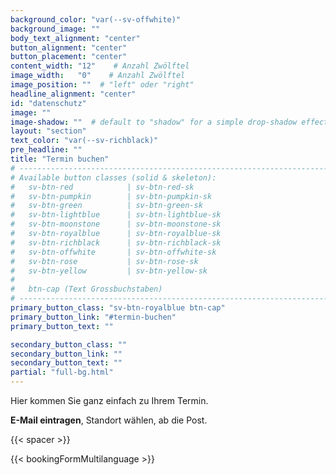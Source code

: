 ```yaml
---
background_color: "var(--sv-offwhite)"
background_image: ""
body_text_alignment: "center"
button_alignment: "center"
button_placement: "center"
content_width: "12"    # Anzahl Zwölftel
image_width:   "0"    # Anzahl Zwölftel
image_position: ""  # "left" oder "right"
headline_alignment: "center"
id: "datenschutz"
image: ""
image-shadow: ""  # default to "shadow" for a simple drop-shadow effect
layout: "section"
text_color: "var(--sv-richblack)"
pre_headline: "" 
title: "Termin buchen"
# ------------------------------------------------------------------------------
# Available button classes (solid & skeleton):
#   sv-btn-red            | sv-btn-red-sk
#   sv-btn-pumpkin        | sv-btn-pumpkin-sk
#   sv-btn-green          | sv-btn-green-sk
#   sv-btn-lightblue      | sv-btn-lightblue-sk
#   sv-btn-moonstone      | sv-btn-moonstone-sk
#   sv-btn-royalblue      | sv-btn-royalblue-sk
#   sv-btn-richblack      | sv-btn-richblack-sk
#   sv-btn-offwhite       | sv-btn-offwhite-sk
#   sv-btn-rose           | sv-btn-rose-sk
#   sv-btn-yellow         | sv-btn-yellow-sk
#
#   btn-cap (Text Grossbuchstaben)
# ------------------------------------------------------------------------------
primary_button_class: "sv-btn-royalblue btn-cap"
primary_button_link: "#termin-buchen"
primary_button_text: ""

secondary_button_class: ""
secondary_button_link: ""
secondary_button_text: ""
partial: "full-bg.html"
---
```



Hier kommen Sie ganz einfach zu Ihrem Termin. 

**E-Mail eintragen**, Standort wählen, ab die Post.

{{< spacer >}}   

{{< bookingFormMultilanguage >}}